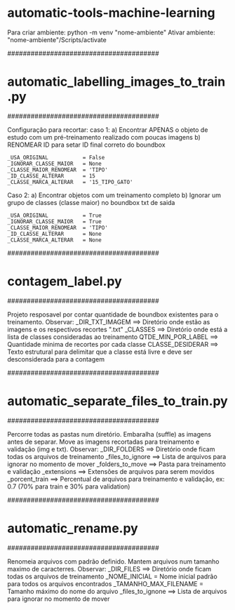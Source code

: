 # automatic-tools-machine-learning

Para criar ambiente:
python -m venv "nome-ambiente"
Ativar ambiente: "nome-ambiente"/Scripts/activate 

#######################################
# automatic_labelling_images_to_train.py
#######################################

Configuração para recortar:
caso 1:
    a) Encontrar APENAS o objeto de estudo com um pré-treinamento realizado com poucas imagens
    b) RENOMEAR ID para setar ID final correto do boundbox
    
    _USA_ORIGINAL           = False
    _IGNORAR_CLASSE_MAIOR   = None
    _CLASSE_MAIOR_RENOMEAR  = 'TIPO'
    _ID_CLASSE_ALTERAR      = 15
    _CLASSE_MARCA_ALTERAR   = '15_TIPO_GATO'

Caso 2:
    a) Encontrar objetos com um treinamento completo
    b) Ignorar um grupo de classes (classe maior) no boundbox txt de saida

    _USA_ORIGINAL           = True
    _IGNORAR_CLASSE_MAIOR   = True
    _CLASSE_MAIOR_RENOMEAR  = 'TIPO'
    _ID_CLASSE_ALTERAR      = None
    _CLASSE_MARCA_ALTERAR   = None



#######################################
# contagem_label.py
#######################################

Projeto resposavel por contar quantidade de boundbox existentes para o treinamento.
Observar:
    _DIR_TXT_IMAGEM     ==> Diretório onde estão as imagens e os respectivos recortes ".txt"
    _CLASSES            ==> Diretório onde está a lista de classes consideradas ao treinamento
    QTDE_MIN_POR_LABEL  ==> Quantidade minima de recortes por cada classe
    CLASSE_DESIDERAR    ==> Texto estrutural para delimitar que a classe está livre e deve ser desconsiderada para a contagem



#######################################
# automatic_separate_files_to_train.py
#######################################

Percorre todas as pastas num diretório. 
Embaralha (suffle) as imagens antes de separar.
Move as imagens recortadas para treinamento e validação (img e txt). 
Observar:
    _DIR_FOLDERS        ==> Diretório onde ficam todas os arquivos de treinamento
    _files_to_ignore    ==> Lista de arquivos para ignorar no momento de mover
    _folders_to_move    ==> Pasta para treinamento e validação
    _extensions         ==> Extensões de arquivos para serem movidos     
    _porcent_train      ==> Percentual de arquivos para treinamento e validação, ex: 0.7 (70% para train e 30% para validation)    



#######################################
# automatic_rename.py
#######################################

Renomeia arquivos com padrão definido.
Mantem arquivos num tamanho maximo de caracterres.
Observar:
    _DIR_FILES              ==> Diretório onde ficam todas os arquivos de treinamento
    _NOME_INICIAL           = Nome inicial padrão para todos os arquivos encontrados 
    _TAMANHO_MAX_FILENAME   = Tamanho máximo do nome do arquivo
    _files_to_ignone        ==> Lista de arquivos para ignorar no momento de mover